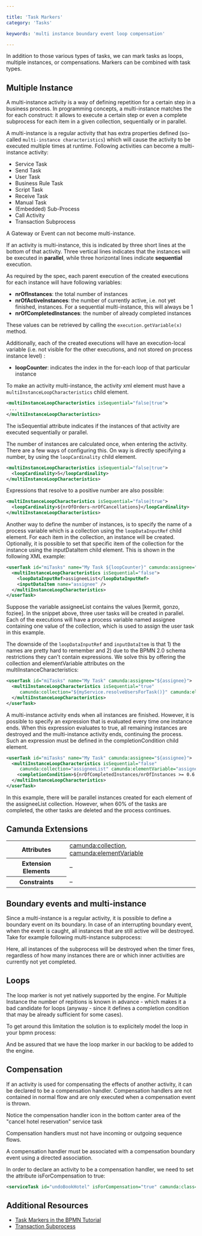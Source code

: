 ```yaml
---

title: 'Task Markers'
category: 'Tasks'

keywords: 'multi instance boundary event loop compensation'

---
```


In addition to those various types of tasks, we can mark tasks as loops, multiple instances, or compensations. Markers can be combined with task types.

## Multiple Instance

A multi-instance activity is a way of defining repetition for a certain step in a business process. In programming concepts, a multi-instance matches the for each construct: it allows to execute a certain step or even a complete subprocess for each item in a given collection, sequentially or in parallel.

A multi-instance is a regular activity that has extra properties defined (so-called `multi-instance characteristics`) which will cause the activity to be executed multiple times at runtime. Following activities can become a multi-instance activity:

* Service Task
* Send Task
* User Task
* Business Rule Task
* Script Task
* Receive Task
* Manual Task
* (Embedded) Sub-Process
* Call Activity
* Transaction Subprocess

A Gateway or Event can not become multi-instance.

If an activity is multi-instance, this is indicated by three short lines at the bottom of that activity. Three vertical lines indicates that the instances will be executed in <strong>parallel</strong>, while three horizontal lines indicate **sequential** execution.

<div data-bpmn-diagram="implement/multiple-instance"></div>

As required by the spec, each parent execution of the created executions for each instance will have following variables:

* **nrOfInstances**: the total number of instances
* **nrOfActiveInstances**: the number of currently active, i.e. not yet finished, instances. For a sequential multi-instance, this will always be 1
* **nrOfCompletedInstances**: the number of already completed instances

These values can be retrieved by calling the `execution.getVariable(x)` method.

Additionally, each of the created executions will have an execution-local variable (i.e. not visible for the other executions, and not stored on process instance level) :

* **loopCounter**: indicates the index in the for-each loop of that particular instance

To make an activity multi-instance, the activity xml element must have a `multiInstanceLoopCharacteristics` child element.

```xml
<multiInstanceLoopCharacteristics isSequential="false|true">
 ...
</multiInstanceLoopCharacteristics>
```

The isSequential attribute indicates if the instances of that activity are executed sequentially or parallel.


The number of instances are calculated once, when entering the activity. There are a few ways of configuring this. On way is directly specifying a number, by using the `loopCardinality` child element.

```xml
<multiInstanceLoopCharacteristics isSequential="false|true">
  <loopCardinality>5</loopCardinality>
</multiInstanceLoopCharacteristics>
```

Expressions that resolve to a positive number are also possible:

```xml
<multiInstanceLoopCharacteristics isSequential="false|true">
  <loopCardinality>${nrOfOrders-nrOfCancellations}</loopCardinality>
</multiInstanceLoopCharacteristics>
```

Another way to define the number of instances, is to specify the name of a process variable which is a collection using the `loopDataInputRef` child element. For each item in the collection, an instance will be created. Optionally, it is possible to set that specific item of the collection for the instance using the inputDataItem child element. This is shown in the following XML example:

```xml
<userTask id="miTasks" name="My Task ${loopCounter}" camunda:assignee="${assignee}">
  <multiInstanceLoopCharacteristics isSequential="false">
    <loopDataInputRef>assigneeList</loopDataInputRef>
    <inputDataItem name="assignee" />
  </multiInstanceLoopCharacteristics>
</userTask>
```

Suppose the variable assigneeList contains the values [kermit, gonzo, foziee]. In the snippet above, three user tasks will be created in parallel. Each of the executions will have a process variable named assignee containing one value of the collection, which is used to assign the user task in this example.

The downside of the `loopDataInputRef` and `inputDataItem` is that 1) the names are pretty hard to remember and 2) due to the BPMN 2.0 schema restrictions they can't contain expressions. We solve this by offering the collection and elementVariable attributes on the multiInstanceCharacteristics:

```xml
<userTask id="miTasks" name="My Task" camunda:assignee="${assignee}">
  <multiInstanceLoopCharacteristics isSequential="true"
     camunda:collection="${myService.resolveUsersForTask()}" camunda:elementVariable="assignee" >
  </multiInstanceLoopCharacteristics>
</userTask>
```

A multi-instance activity ends when all instances are finished. However, it is possible to specify an expression that is evaluated every time one instance ends. When this expression evaluates to true, all remaining instances are destroyed and the multi-instance activity ends, continuing the process. Such an expression must be defined in the completionCondition child element.

```xml
<userTask id="miTasks" name="My Task" camunda:assignee="${assignee}">
  <multiInstanceLoopCharacteristics isSequential="false"
     camunda:collection="assigneeList" camunda:elementVariable="assignee" >
    <completionCondition>${nrOfCompletedInstances/nrOfInstances >= 0.6 }</completionCondition>
  </multiInstanceLoopCharacteristics>
</userTask>
```

In this example, there will be parallel instances created for each element of the assigneeList collection. However, when 60% of the tasks are completed, the other tasks are deleted and the process continues.

## Camunda Extensions

<table class="table table-striped">
  <tr>
    <th>Attributes</th>
    <td>
      <a href="ref:#custom-extensions-camunda-extension-attributes-camundacollection">camunda:collection</a>,
      <a href="ref:#custom-extensions-camunda-extension-attributes-camundaelementvariable">camunda:elementVariable</a>
    </td>
  </tr>
  <tr>
    <th>Extension Elements</th>
    <td>&ndash;</td>
  </tr>
  <tr>
    <th>Constraints</th>
    <td>
      &ndash;
    </td>
  </tr>
</table>

## Boundary events and multi-instance

Since a multi-instance is a regular activity, it is possible to define a boundary event on its boundary. In case of an interrupting boundary event, when the event is caught, all instances that are still active will be destroyed. Take for example following multi-instance subprocess:

<div data-bpmn-diagram="implement/multiple-instance-boundary"></div>

Here, all instances of the subprocess will be destroyed when the timer fires, regardless of how many instances there are or which inner activities are currently not yet completed.

## Loops

The loop marker is not yet natively supported by the engine. For Multiple Instance the number of repitions is known in advance - which makes it a bad candidate for loops (anyway - since it defines a completion condition that may be already sufficient for some cases).

To get around this limitation the solution is to explicitely model the loop in your bpmn process:

<div data-bpmn-diagram="implement/loop-alternative"></div>

And be assured that we have the loop marker in our backlog to be added to the engine.

## Compensation

If an activity is used for compensating the effects of another activity, it can be declared to be a compensation handler. Compensation handlers are not contained in normal flow and are only executed when a compensation event is thrown.

<div data-bpmn-diagram="implement/compensation-marker"></div>

Notice the compensation handler icon in the bottom canter area of the "cancel hotel reservation" service task

Compensation handlers must not have incoming or outgoing sequence flows.

A compensation handler must be associated with a compensation boundary event using a directed association.

In order to declare an activity to be a compensation handler, we need to set the attribute isForCompensation to true:

```xml
<serviceTask id="undoBookHotel" isForCompensation="true" camunda:class="..." />
```

## Additional Resources

* [Task Markers in the BPMN Tutorial](http://camunda.org/design/reference.html#!/activities/tasks)
* [Transaction Subprocess](ref:#subprocesses-transaction-subprocess)
